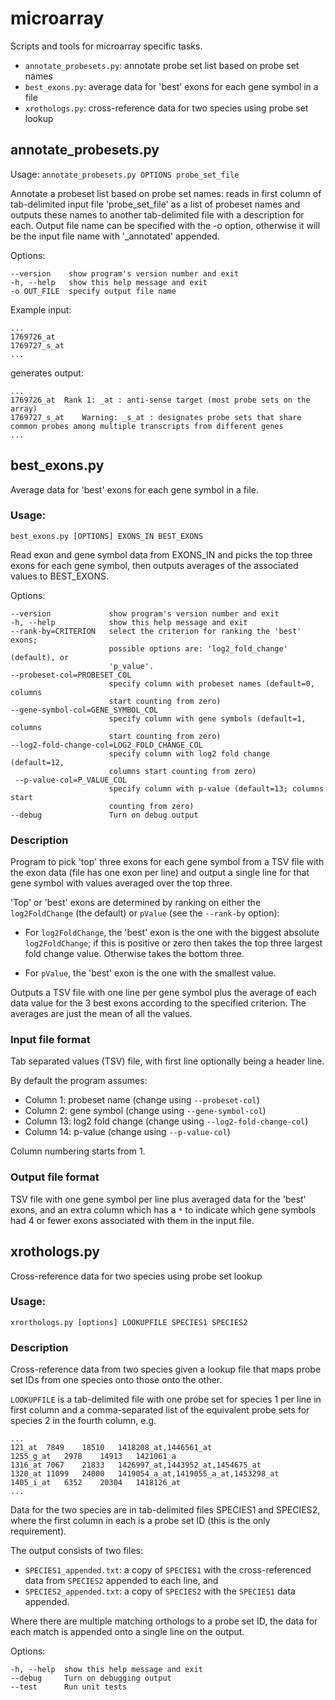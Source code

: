 microarray
==========

Scripts and tools for microarray specific tasks.

  * `annotate_probesets.py`: annotate probe set list based on probe set names
  * `best_exons.py`: average data for 'best' exons for each gene symbol in a file
  * `xrothologs.py`: cross-reference data for two species using probe set lookup

annotate_probesets.py
---------------------

Usage: `annotate_probesets.py OPTIONS probe_set_file`

Annotate a probeset list based on probe set names: reads in first column of
tab-delimited input file 'probe_set_file' as a list of probeset names and outputs
these names to another tab-delimited file with a description for each. Output file name
can be specified with the -o option, otherwise it will be the input file name with
'_annotated' appended.

Options:

    --version    show program's version number and exit
    -h, --help   show this help message and exit
    -o OUT_FILE  specify output file name

Example input:

    ...
    1769726_at
    1769727_s_at
    ...

generates output:

    ...
    1769726_at	Rank 1: _at : anti-sense target (most probe sets on the array)
    1769727_s_at	Warning: _s_at : designates probe sets that share common probes among multiple transcripts from different genes
    ...

best_exons.py
-------------

Average data for 'best' exons for each gene symbol in a file.

### Usage: ###

    best_exons.py [OPTIONS] EXONS_IN BEST_EXONS

Read exon and gene symbol data from EXONS_IN and picks the top three exons for
each gene symbol, then outputs averages of the associated values to BEST_EXONS.

Options:

    --version             show program's version number and exit
    -h, --help            show this help message and exit
    --rank-by=CRITERION   select the criterion for ranking the 'best' exons;
                          possible options are: 'log2_fold_change' (default), or
                          'p_value'.
    --probeset-col=PROBESET_COL
                          specify column with probeset names (default=0, columns
                          start counting from zero)
    --gene-symbol-col=GENE_SYMBOL_COL
                          specify column with gene symbols (default=1, columns
                          start counting from zero)
    --log2-fold-change-col=LOG2_FOLD_CHANGE_COL
                          specify column with log2 fold change (default=12,
                          columns start counting from zero)
     --p-value-col=P_VALUE_COL
                          specify column with p-value (default=13; columns start
                          counting from zero)
    --debug               Turn on debug output

### Description ###

Program to pick 'top' three exons for each gene symbol from a TSV file
with the exon data (file has one exon per line) and output a single
line for that gene symbol with values averaged over the top three.

'Top' or 'best' exons are determined by ranking on either the `log2FoldChange`
(the default) or `pValue` (see the `--rank-by` option):

 * For `log2FoldChange`, the 'best' exon is the one with the biggest
   absolute `log2FoldChange`; if this is positive or zero then takes
   the top three largest fold change value. Otherwise takes the bottom
   three.

 * For `pValue`, the 'best' exon is the one with the smallest value.

Outputs a TSV file with one line per gene symbol plus the average of
each data value for the 3 best exons according to the specified criterion.
The averages are just the mean of all the values.

### Input file format ###

Tab separated values (TSV) file, with first line optionally being a header
line.

By default the program assumes:

 * Column 1:  probeset name (change using `--probeset-col`)
 * Column 2:  gene symbol (change using `--gene-symbol-col`)
 * Column 13: log2 fold change (change using `--log2-fold-change-col`)
 * Column 14: p-value (change using `--p-value-col`)

Column numbering starts from 1.

### Output file format ###

TSV file with one gene symbol per line plus averaged data for the 'best'
exons, and an extra column which has a `*` to indicate which gene symbols
had 4 or fewer exons associated with them in the input file.


xrothologs.py
-------------

Cross-reference data for two species using probe set lookup

### Usage: ###

    xrorthologs.py [options] LOOKUPFILE SPECIES1 SPECIES2

### Description ###

Cross-reference data from two species given a lookup file that maps probe set
IDs from one species onto those onto the other.

`LOOKUPFILE` is a tab-delimited file with one probe set for species 1 per line in
first column and a comma-separated list of the equivalent probe sets for species 2
in the fourth column, e.g.

    ...
    121_at	7849	18510	1418208_at,1446561_at
    1255_g_at	2978	14913	1421061_a
    1316_at	7067	21833	1426997_at,1443952_at,1454675_at
    1320_at	11099	24000	1419054_a_at,1419055_a_at,1453298_at
    1405_i_at	6352	20304	1418126_at
    ...

Data for the two species are in tab-delimited files SPECIES1 and SPECIES2, where
the first column in each is a probe set ID (this is the only requirement).

The output consists of two files:

  * `SPECIES1_appended.txt`: a copy of `SPECIES1` with the cross-referenced data
    from `SPECIES2` appended to each line, and
  * `SPECIES2_appended.txt`: a copy of `SPECIES2` with the `SPECIES1` data appended.

Where there are multiple matching orthologs to a probe set ID, the data for each
match is appended onto a single line on the output.

Options:

    -h, --help  show this help message and exit
    --debug     Turn on debugging output
    --test      Run unit tests
